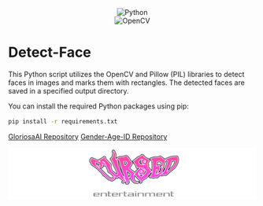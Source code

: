<div align="center">
  <img alt="Python" src="https://img.shields.io/badge/python%20-%23323330.svg?&style=for-the-badge&logo=python&logoColor=white"/>
</div>

<div align="center">
   <img alt="OpenCV" src="https://img.shields.io/badge/opencv-%23323330.svg?&style=for-the-badge&logo=opencv&logoColor=white"/>
</div>

# Detect-Face

This Python script utilizes the OpenCV and Pillow (PIL) libraries to detect faces in images and marks them with rectangles. The detected faces are saved in a specified output directory.

You can install the required Python packages using pip:
```bash
pip install -r requirements.txt
```

[GloriosaAI Repository](https://github.com/CursedPrograms/GloriosaAI)
[Gender-Age-ID Repository](https://github.com/CursedPrograms/Gender-Age-ID)

<a href="https://cursed-entertainment.itch.io/" target="_blank">
    <img src="https://github.com/CursedPrograms/cursedentertainment/raw/main/images/logos/logo-wide-grey.png"
        alt="CursedEntertainment Logo">
</a>
